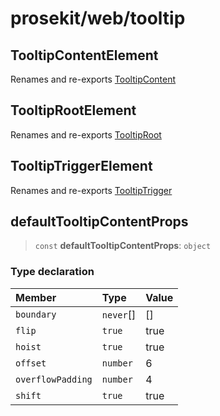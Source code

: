 # prosekit/web/tooltip

<a id="TooltipContentElement" name="TooltipContentElement"></a>

## TooltipContentElement

Renames and re-exports [TooltipContent](../lit/tooltip.md#TooltipContent)

<a id="TooltipRootElement" name="TooltipRootElement"></a>

## TooltipRootElement

Renames and re-exports [TooltipRoot](../lit/tooltip.md#TooltipRoot)

<a id="TooltipTriggerElement" name="TooltipTriggerElement"></a>

## TooltipTriggerElement

Renames and re-exports [TooltipTrigger](../lit/tooltip.md#TooltipTrigger)

<a id="defaultTooltipContentProps" name="defaultTooltipContentProps"></a>

## defaultTooltipContentProps

> `const` **defaultTooltipContentProps**: `object`

### Type declaration

| Member | Type | Value |
| :------ | :------ | :------ |
| `boundary` | `never`[] | \[\] |
| `flip` | `true` | true |
| `hoist` | `true` | true |
| `offset` | `number` | 6 |
| `overflowPadding` | `number` | 4 |
| `shift` | `true` | true |
